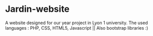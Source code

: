 # Jardin-website
A website designed for our year project in Lyon 1 university.
The used languages : PHP, CSS, HTML5, Javascript
|| Also bootstrap libraries :)
